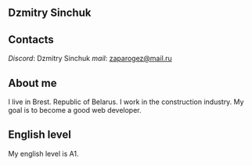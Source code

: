 ## Dzmitry Sinchuk

## Contacts
_Discord_: Dzmitry Sinchuk 
_mail_: zaparogez@mail.ru

## About me
I live in Brest. Republic of Belarus. I work in the construction industry. My goal is to become a good web developer.

## English level
My english level is A1.
